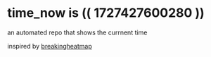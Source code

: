 # time_now is (( 1727427600280 ))

an automated repo that shows the currnent time

inspired by [breakingheatmap](https://github.com/breakingheatmap/breakingheatmap)